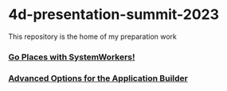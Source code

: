 # 4d-presentation-summit-2023

This repository is the home of my preparation work

### [Go Places with SystemWorkers!](https://github.com/miyako/4d-presentation-summit-2023/tree/main/Go%20Places%20with%20SystemWorkers!)

### [Advanced Options for the Application Builder](https://github.com/miyako/4d-presentation-summit-2023/tree/main/Advanced%20Options%20for%20the%20Application%20Builder)
